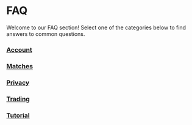 <link rel="stylesheet" href="https://cdnjs.cloudflare.com/ajax/libs/font-awesome/6.0.0-beta3/css/all.min.css">

# FAQ

Welcome to our FAQ section! Select one of the categories below to find answers to common questions.

<div class="faq-grid">
    <div class="faq-grid-item">
        <a href="/faq/account">
            <i class="fa fa-user"></i>
            <h3>Account</h3>
        </a>
    </div>
    <div class="faq-grid-item">
        <a href="/faq/matches">
            <i class="fa fa-users"></i>
            <h3>Matches</h3>
        </a>
    </div>
    <div class="faq-grid-item">
        <a href="/faq/privacy">
            <i class="fa fa-lock"></i>
            <h3>Privacy</h3>
        </a>
    </div>
    <div class="faq-grid-item">
        <a href="/faq/trading">
            <i class="fa fa-chart-line"></i>
            <h3>Trading</h3>
        </a>
    </div>
    <div class="faq-grid-item">
        <a href="/faq/tutorials">
            <i class="fa fa-book-open"></i>
            <h3>Tutorial</h3>
        </a>
    </div>
</div>
